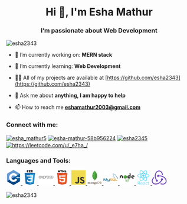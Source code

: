 <h1 align="center">Hi 👋, I'm Esha Mathur</h1>
<h3 align="center">I’m passionate about Web Development</h3>

<p align="left"> <img src="https://komarev.com/ghpvc/?username=esha2343&label=Profile%20views&color=0e75b6&style=flat" alt="esha2343" /> </p>

- 🔭 I’m currently working on: **MERN stack**

- 🌱 I’m currently learning: **Web Development**

- 👨‍💻 All of my projects are available at [https://github.com/esha2343](https://github.com/esha2343)

- 💬 Ask me about **anything, I am happy to help**

- 📫 How to reach me **eshamathur2003@gmail.com**

<h3 align="left">Connect with me:</h3>
<p align="left">
<a href="https://twitter.com/esha_mathur5" target="blank"><img align="center" src="https://raw.githubusercontent.com/rahuldkjain/github-profile-readme-generator/master/src/images/icons/Social/twitter.svg" alt="esha_mathur5" height="30" width="40" /></a>
<a href="https://linkedin.com/in/esha-mathur-58b956224" target="blank"><img align="center" src="https://raw.githubusercontent.com/rahuldkjain/github-profile-readme-generator/master/src/images/icons/Social/linked-in-alt.svg" alt="esha-mathur-58b956224" height="30" width="40" /></a>
<a href="https://www.codechef.com/users/esha2345" target="blank"><img align="center" src="https://cdn.jsdelivr.net/npm/simple-icons@3.1.0/icons/codechef.svg" alt="esha2345" height="30" width="40" /></a>
<a href="https://www.leetcode.com/https://leetcode.com/u/_e7ha_/" target="blank"><img align="center" src="https://raw.githubusercontent.com/rahuldkjain/github-profile-readme-generator/master/src/images/icons/Social/leet-code.svg" alt="https://leetcode.com/u/_e7ha_/" height="30" width="40" /></a>
</p>

<h3 align="left">Languages and Tools:</h3>
<p align="left"> <a href="https://www.w3schools.com/cpp/" target="_blank" rel="noreferrer"> <img src="https://raw.githubusercontent.com/devicons/devicon/master/icons/cplusplus/cplusplus-original.svg" alt="cplusplus" width="40" height="40"/> </a> <a href="https://www.w3schools.com/css/" target="_blank" rel="noreferrer"> <img src="https://raw.githubusercontent.com/devicons/devicon/master/icons/css3/css3-original-wordmark.svg" alt="css3" width="40" height="40"/> </a> <a href="https://expressjs.com" target="_blank" rel="noreferrer"> <img src="https://raw.githubusercontent.com/devicons/devicon/master/icons/express/express-original-wordmark.svg" alt="express" width="40" height="40"/> </a> <a href="https://www.w3.org/html/" target="_blank" rel="noreferrer"> <img src="https://raw.githubusercontent.com/devicons/devicon/master/icons/html5/html5-original-wordmark.svg" alt="html5" width="40" height="40"/> </a> <a href="https://developer.mozilla.org/en-US/docs/Web/JavaScript" target="_blank" rel="noreferrer"> <img src="https://raw.githubusercontent.com/devicons/devicon/master/icons/javascript/javascript-original.svg" alt="javascript" width="40" height="40"/> </a> <a href="https://www.mongodb.com/" target="_blank" rel="noreferrer"> <img src="https://raw.githubusercontent.com/devicons/devicon/master/icons/mongodb/mongodb-original-wordmark.svg" alt="mongodb" width="40" height="40"/> </a> <a href="https://www.mysql.com/" target="_blank" rel="noreferrer"> <img src="https://raw.githubusercontent.com/devicons/devicon/master/icons/mysql/mysql-original-wordmark.svg" alt="mysql" width="40" height="40"/> </a> <a href="https://nodejs.org" target="_blank" rel="noreferrer"> <img src="https://raw.githubusercontent.com/devicons/devicon/master/icons/nodejs/nodejs-original-wordmark.svg" alt="nodejs" width="40" height="40"/> </a> <a href="https://reactjs.org/" target="_blank" rel="noreferrer"> <img src="https://raw.githubusercontent.com/devicons/devicon/master/icons/react/react-original-wordmark.svg" alt="react" width="40" height="40"/> </a> <a href="https://redux.js.org" target="_blank" rel="noreferrer"> <img src="https://raw.githubusercontent.com/devicons/devicon/master/icons/redux/redux-original.svg" alt="redux" width="40" height="40"/> </a> </p>

<p><img align="center" src="https://github-readme-stats.vercel.app/api/top-langs?username=esha2343&show_icons=true&locale=en&layout=compact" alt="esha2343" /></p>
